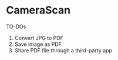 # CameraScan
TO-DOs
  1. Convert JPG to PDF
  2. Save image as PDF
  3. Share PDF file through a third-party app
